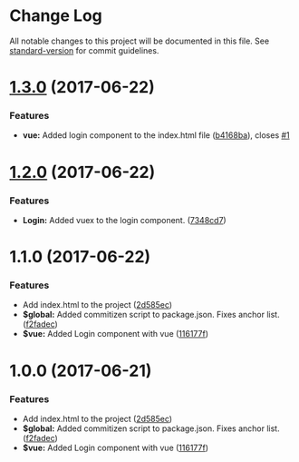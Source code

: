 # Change Log

All notable changes to this project will be documented in this file. See [standard-version](https://github.com/conventional-changelog/standard-version) for commit guidelines.

<a name="1.3.0"></a>
# [1.3.0](https://github.com/dobromir-hristov/learn-git/compare/v1.2.0...v1.3.0) (2017-06-22)


### Features

* **vue:** Added login component to the index.html file ([b4168ba](https://github.com/dobromir-hristov/learn-git/commit/b4168ba)), closes [#1](https://github.com/dobromir-hristov/learn-git/issues/1)



<a name="1.2.0"></a>
# [1.2.0](https://github.com/dobromir-hristov/learn-git/compare/v1.1.0...v1.2.0) (2017-06-22)


### Features

* **Login:** Added vuex to the login component. ([7348cd7](https://github.com/dobromir-hristov/learn-git/commit/7348cd7))



<a name="1.1.0"></a>
# 1.1.0 (2017-06-22)


### Features

* Add index.html to the project ([2d585ec](https://github.com/dobromir-hristov/learn-git/commit/2d585ec))
* **$global:** Added commitizen script to package.json. Fixes anchor list. ([f2fadec](https://github.com/dobromir-hristov/learn-git/commit/f2fadec))
* **$vue:** Added Login component with vue ([116177f](https://github.com/dobromir-hristov/learn-git/commit/116177f))



<a name="1.0.0"></a>
# 1.0.0 (2017-06-21)


### Features

* Add index.html to the project ([2d585ec](https://github.com/dobromir-hristov/learn-git/commit/2d585ec))
* **$global:** Added commitizen script to package.json. Fixes anchor list. ([f2fadec](https://github.com/dobromir-hristov/learn-git/commit/f2fadec))
* **$vue:** Added Login component with vue ([116177f](https://github.com/dobromir-hristov/learn-git/commit/116177f))



